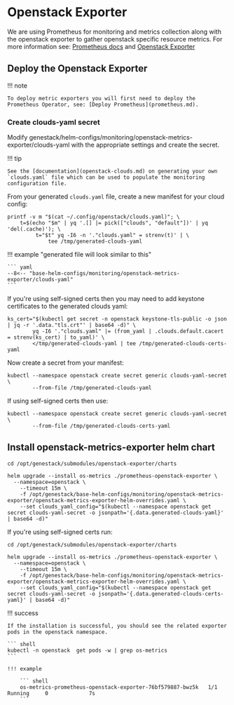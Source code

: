 # Openstack Exporter

We are using Prometheus for monitoring and metrics collection along with the openstack exporter to gather openstack specific resource metrics.
For more information see: [Prometheus docs](https://prometheus.io) and [Openstack Exporter](https://github.com/openstack-exporter/openstack-exporter)

## Deploy the Openstack Exporter

!!! note

    To deploy metric exporters you will first need to deploy the Prometheus Operator, see: [Deploy Prometheus](prometheus.md).

### Create clouds-yaml secret

Modify genestack/helm-configs/monitoring/openstack-metrics-exporter/clouds-yaml with the appropriate settings and create the secret.

!!! tip

    See the [documentation](openstack-clouds.md) on generating your own `clouds.yaml` file which can be used to populate the monitoring configuration file.

From your generated `clouds.yaml` file, create a new manifest for your cloud config:

``` shell
printf -v m "$(cat ~/.config/openstack/clouds.yaml)"; \
	t=$(echo "$m" | yq '.[] |= pick(["clouds", "default"])' | yq 'del(.cache)'); \
		 t="$t" yq -I6 -n '."clouds.yaml" = strenv(t)' | \
			 tee /tmp/generated-clouds-yaml
```

!!! example "generated file will look similar to this"

    ``` yaml
    --8<-- "base-helm-configs/monitoring/openstack-metrics-exporter/clouds-yaml"
    ```

If you're using self-signed certs then you may need to add keystone certificates to the generated clouds yaml:

``` shell
ks_cert="$(kubectl get secret -n openstack keystone-tls-public -o json | jq -r '.data."tls.crt"' | base64 -d)" \
        yq -I6 '."clouds.yaml" |= (from_yaml | .clouds.default.cacert = strenv(ks_cert) | to_yaml)' \
        </tmp/generated-clouds-yaml | tee /tmp/generated-clouds-certs-yaml
```

Now create a secret from your manifest:

``` shell
kubectl --namespace openstack create secret generic clouds-yaml-secret \
        --from-file /tmp/generated-clouds-yaml
```

If using self-signed certs then use:

``` shell
kubectl --namespace openstack create secret generic clouds-yaml-secret \
        --from-file /tmp/generated-clouds-certs-yaml
```

## Install openstack-metrics-exporter helm chart

``` shell
cd /opt/genestack/submodules/openstack-exporter/charts

helm upgrade --install os-metrics ./prometheus-openstack-exporter \
  --namespace=openstack \
    --timeout 15m \
    -f /opt/genestack/base-helm-configs/monitoring/openstack-metrics-exporter/openstack-metrics-exporter-helm-overrides.yaml \
    --set clouds_yaml_config="$(kubectl --namespace openstack get secret clouds-yaml-secret -o jsonpath='{.data.generated-clouds-yaml}' | base64 -d)"
```

If you're using self-signed certs run:

``` shell
cd /opt/genestack/submodules/openstack-exporter/charts

helm upgrade --install os-metrics ./prometheus-openstack-exporter \
  --namespace=openstack \
    --timeout 15m \
    -f /opt/genestack/base-helm-configs/monitoring/openstack-metrics-exporter/openstack-metrics-exporter-helm-overrides.yaml \
    --set clouds_yaml_config="$(kubectl --namespace openstack get secret clouds-yaml-secret -o jsonpath='{.data.generated-clouds-certs-yaml}' | base64 -d)"
```

!!! success

    If the installation is successful, you should see the related exporter pods in the openstack namespace.

    ``` shell
    kubectl -n openstack  get pods -w | grep os-metrics
    ```

    !!! example

        ``` shell
        os-metrics-prometheus-openstack-exporter-76bf579887-bwz5k   1/1     Running     0             7s
        ```
